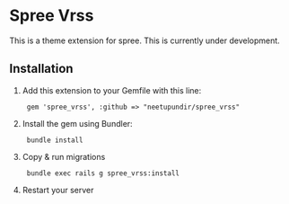 # Spree Vrss

This is a theme extension for spree. This is currently under development. 


## Installation

1. Add this extension to your Gemfile with this line:

        gem 'spree_vrss', :github => "neetupundir/spree_vrss"


2. Install the gem using Bundler:

        bundle install

3. Copy & run migrations

        bundle exec rails g spree_vrss:install

4. Restart your server

